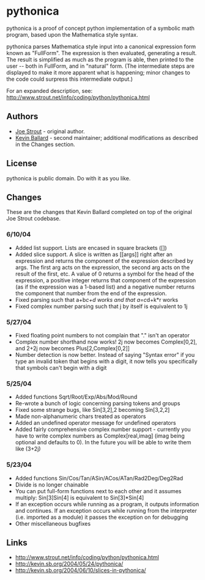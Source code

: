 pythonica
=========

pythonica is a proof of concept python implementation of a symbolic math
program, based upon the Mathematica style syntax. 

pythonica parses Mathematica style input into a canonical expression form known
as "FullForm". The expression is then evaluated, generating a result. The
result is simplified as much as the program is able, then printed to the user
-- both in FullForm, and in "natural" form. (The intermediate steps are
displayed to make it more apparent what is happening; minor changes to
the code could surpress this intermediate output.)

For an expanded description, see:
http://www.strout.net/info/coding/python/pythonica.html


Authors
-------

*   [Joe Strout](http://www.strout.net/) - original author.
*   [Kevin Ballard](http://kevin.sb.org/) - second maintainer; additional
    modifications as described in the Changes section.


License
-------

pythonica is public domain.  Do with it as you like.


Changes
-------

These are the changes that Kevin Ballard completed on top of the original
Joe Strout codebase.

### 6/10/04
*   Added list support. Lists are encased in square brackets ([])
*   Added slice support. A slice is written as [[args]] right after an
    expression and returns the component of the expression described by args.
    The first arg acts on the expression, the second arg acts on the result of
    the first, etc. A value of 0 returns a symbol for the head of the
    expression, a positive integer returns that component of the expression (as
    if the expression was a 1-based list) and a negative number returns the
    component that number from the end of the expression.
*   Fixed parsing such that a+b*c+d works and that a=c*d+k*r works
*   Fixed complex number parsing such that j by itself is equivalent to 1j

### 5/27/04
*   Fixed floating point numbers to not complain that "." isn't an operator
*   Complex number shorthand now works! 2j now becomes Complex[0,2], and 2+2j
    now becomes Plus[2,Complex[0,2]]
*   Number detection is now better. Instead of saying "Syntax error" if you
    type an invalid token that begins with a digit, it now tells you
    specifically that symbols can't begin with a digit

### 5/25/04
*   Added functions Sqrt/Root/Exp/Abs/Mod/Round
*   Re-wrote a bunch of logic concerning parsing tokens and groups
*   Fixed some strange bugs, like Sin[3,2],2 becoming Sin[3,2,2]
*   Made non-alphanumeric chars treated as operators
*   Added an undefined operator message for undefined operators
*   Added fairly comprehensive complex number support - currently you have to
    write complex numbers as Complex[real,imag] (imag being optional and defaults
    to 0). In the future you will be able to write them like (3+2j)

### 5/23/04
*   Added functions Sin/Cos/Tan/ASin/ACos/ATan/Rad2Deg/Deg2Rad
*   Divide is no longer chainable
*   You can put full-form functions next to each other and it assumes multiply:
    Sin[3]Sin[4] is equivalent to Sin[3]*Sin[4]
*   If an exception occurs while running as a program, it outputs information
    and continues. If an exception occurs while running from the interpreter
    (i.e. imported as a module) it passes the exception on for debugging
*   Other miscellaneous bugfixes


Links
-----

*   http://www.strout.net/info/coding/python/pythonica.html
*   http://kevin.sb.org/2004/05/24/pythonica/
*   http://kevin.sb.org/2004/06/10/slices-in-pythonica/
